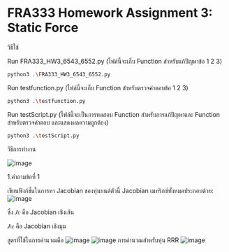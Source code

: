# FRA333 Homework Assignment 3: Static Force

วิธีใช้

Run FRA333_HW3_6543_6552.py (ไฟล์นี้จะเก็บ Function สำหรับแก้ปัญหาข้อ 1 2 3)
```bash
python3 .\FRA333_HW3_6543_6552.py
```
Run testfunction.py (ไฟล์นี้จะเก็บ Function สำหรับตรวจคำตอบข้อ 1 2 3)
```bash
python3 .\testfunction.py
```
Run testScript.py (ไฟล์นี้จะเป็นการทดสอบ Function สำหรับการแก้ปัญหาและ Function สำหรับตรวจคำตอบ และแสดงผลความถูกต้อง)
```bash
python3 .\testScript.py
```

วิธีการทำงาน

![image](https://github.com/user-attachments/assets/e0c4cead-d46d-43dc-baa2-93bc8ba72a08)

1.คำถามข้อที่ 1

เขียนฟังก์ชั่นในการหา Jacobian ของหุ่นยนต์ตัวนี้
Jacobian เมทริกซ์ทั้งหมดประกอบด้วย:
![image](https://github.com/user-attachments/assets/3e547943-04d7-482d-9176-fd8ae1bb783b)

ซึ่ง 
𝐽𝑣 คือ Jacobian เชิงเส้น

𝐽𝑤 คือ Jacobian เชิงมุม

สูตรที่ใช้ในการคำนวณคือ
![image](https://github.com/user-attachments/assets/d1bf1b5c-be44-40f6-b1cf-61905f77eba0)
![image](https://github.com/user-attachments/assets/3476f2f5-f1c7-4026-8ee3-ae65d936f1eb)
การคำนวณสำหรับหุ่น RRR
![image](https://github.com/user-attachments/assets/5ccfbd6b-305a-4fd5-af6c-a37545ecc3d2)

